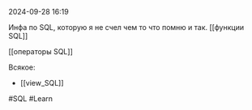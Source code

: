 
 2024-09-28 16:19

Инфа по SQL, которую я не счел чем то что помню и так.
[[функции SQL]] 

[[операторы SQL]]

Всякое:
- [[view_SQL]]


#SQL
#Learn